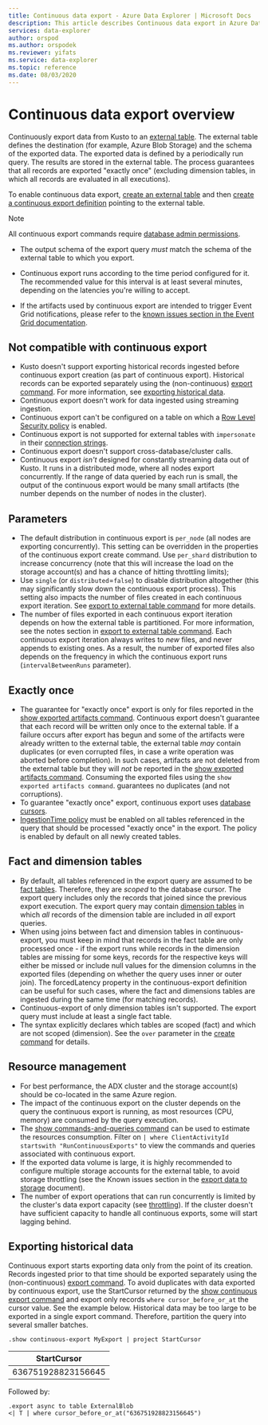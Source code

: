 ```yaml
---
title: Continuous data export - Azure Data Explorer | Microsoft Docs
description: This article describes Continuous data export in Azure Data Explorer.
services: data-explorer
author: orspod
ms.author: orspodek
ms.reviewer: yifats
ms.service: data-explorer
ms.topic: reference
ms.date: 08/03/2020
---
```

# Continuous data export overview

Continuously export data from Kusto to an [external table](../externaltables.md). The external table defines the destination (for example, Azure Blob Storage) and the schema of the exported data. The exported data is defined by a periodically run query. The results are stored in the external table. The process guarantees that all records are exported "exactly once" (excluding dimension tables, in which all records are evaluated in all executions). 

To enable continuous data export, [create an external table](../external-tables-azurestorage-azuredatalake.md#create-or-alter-external-table) and then [create a continuous export definition](create-alter-continuous.md) pointing to the external table. 

> [!NOTE]
> All continuous export commands require [database admin permissions](../access-control/role-based-authorization.md).

* The output schema of the export query *must* match the schema of the external table to which you export. 

* Continuous export runs according to the time period configured for it. The recommended value for this interval is at least several minutes, depending on the latencies you're willing to accept. 

* If the artifacts used by continuous export are intended to trigger Event Grid notifications, please refer to the [known issues section in the Event Grid documentation](../data-ingestion/eventgrid.md#known-issues).

## Not compatible with continuous export

* Kusto doesn't support exporting historical records ingested before continuous export creation (as part of continuous export). Historical records can be exported separately using the (non-continuous) [export command](export-data-to-an-external-table.md). 
For more information, see [exporting historical data](#exporting-historical-data).
* Continuous export doesn't work for data ingested using streaming ingestion. 
* Continuous export can't be configured on a table on which a [Row Level Security policy](../../management/rowlevelsecuritypolicy.md) is enabled.
* Continuous export is not supported for external tables with `impersonate` in their [connection strings](../../api/connection-strings/storage.md).
* Continuous export doesn't support cross-database/cluster calls.
* Continuous export *isn't* designed for constantly streaming data out of Kusto. It runs in a distributed mode, where all nodes export concurrently. If the range of data queried by each run is small, the output of the continuous export would be many small artifacts (the number depends on the number of nodes in the cluster).

## Parameters

* The default distribution in continuous export is `per_node` (all nodes are exporting concurrently). This setting can be overridden in the properties of the continuous export create command. Use `per_shard` distribution to increase concurrency (note that this will increase the load on the storage account(s) and has a chance of hitting throttling limits); 
* Use `single` (or `distributed`=`false`) to disable distribution altogether (this may significantly slow down the continuous export process). This setting also impacts the number of files created in each continuous export iteration. See [export to external table command](export-data-to-an-external-table.md#notes) for more details.
* The number of files exported in each continuous export iteration depends on how the external table is partitioned. For more information, see the notes section in [export to external table command](export-data-to-an-external-table.md). Each continuous export iteration always writes to *new* files, and never appends to existing ones. As a result, the number of exported files also depends on the frequency in which the continuous export runs (`intervalBetweenRuns` parameter).

## Exactly once

* The guarantee for "exactly once" export is only for files reported in the [show exported artifacts command](show-continuous-artifacts.md). 
Continuous export doesn't guarantee that each record will be written only once to the external table. If a failure occurs after export has begun and some of the artifacts were already written to the external table, the external table _may_ contain duplicates (or even corrupted files, in case a write operation was aborted before completion). In such cases, artifacts are not deleted from the external table but they will *not* be reported in the [show exported artifacts command](show-continuous-artifacts.md). Consuming the exported files using the `show exported artifacts command`. guarantees no duplicates (and not corruptions).
* To guarantee "exactly once" export, continuous export uses [database cursors](../databasecursor.md). 
* [IngestionTime policy](../ingestiontime-policy.md) must be enabled on all tables referenced in the query that should be processed "exactly once" in the export. The policy is enabled by default on all newly created tables.

## Fact and dimension tables

* By default, all tables referenced in the export query are assumed to be [fact tables](../../concepts/fact-and-dimension-tables.md). Therefore, they are *scoped* to the database cursor. The export query includes only the records that joined since the previous export execution. The export query may contain [dimension tables](../../concepts/fact-and-dimension-tables.md) in which *all* records of the dimension table are included in *all* export queries. 
* When using joins between fact and dimension tables in continuous-export, you must keep in mind that records in the fact table are only processed once - if the export runs while records in the dimension tables are missing for some keys, records for the respective keys will either be missed or include null values for the dimension columns in the exported files (depending on whether the query uses inner or outer join). The forcedLatency property in the continuous-export definition can be useful for such cases, where the fact and dimensions tables are ingested during the same time (for matching records).
* Continuous-export of only dimension tables isn't supported. The export query must include at least a single fact table.
* The syntax explicitly declares which tables are scoped (fact) and which are not scoped (dimension). See the `over` parameter in the [create command](create-alter-continuous.md) for details.

## Resource management

* For best performance, the ADX cluster and the storage account(s) should be co-located in the same Azure region.
* The impact of the continuous export on the cluster depends on the query the continuous export is running, as most resources (CPU, memory) are consumed by the query execution. 
* The [show commands-and-queries command](../commands-and-queries.md) can be used to estimate the resources consumption. Filter on `| where ClientActivityId startswith "RunContinuousExports"` to view the commands and queries associated with continuous export.
* If the exported data volume is large, it is highly recommended to configure multiple storage accounts for the external table, to avoid storage throttling (see the Known issues section in the [export data to storage](export-data-to-storage.md#known-issues) document).
* The number of export operations that can run concurrently is limited by the cluster's data export capacity (see [throttling](../../management/capacitypolicy.md#throttling)). If the cluster doesn't have sufficient capacity to handle all continuous exports, some will start lagging behind.

## Exporting historical data

Continuous export starts exporting data only from the point of its creation. Records ingested prior to that time should be exported separately using the (non-continuous) [export command](export-data-to-an-external-table.md). To avoid duplicates with data exported by continuous export, use the StartCursor returned by the [show continuous export command](show-continuous-export.md) and export only records `where cursor_before_or_at` the cursor value. See the example below. Historical data may be too large to be exported in a single export command. Therefore, partition the query into several smaller batches. 

```kusto
.show continuous-export MyExport | project StartCursor
```

| StartCursor        |
|--------------------|
| 636751928823156645 |

Followed by: 

```kusto
.export async to table ExternalBlob
<| T | where cursor_before_or_at("636751928823156645")
```
